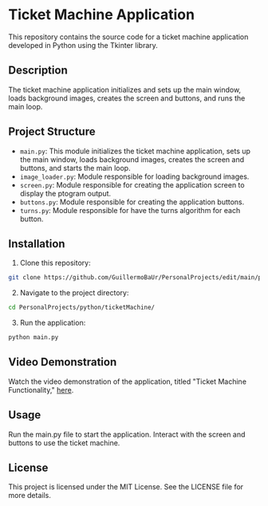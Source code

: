 # Ticket Machine Application

This repository contains the source code for a ticket machine application developed in Python using the Tkinter library.

## Description

The ticket machine application initializes and sets up the main window, loads background images, creates the screen and buttons, and runs the main loop.

## Project Structure

- `main.py`: This module initializes the ticket machine application, sets up the main window, loads background images, creates the screen and buttons, and starts the main loop.
- `image_loader.py`: Module responsible for loading background images.
- `screen.py`: Module responsible for creating the application screen to display the ptogram output.
- `buttons.py`: Module responsible for creating the application buttons.
- `turns.py`: Module responsible for have the turns algorithm for each button.

## Installation

1. Clone this repository:
```bash
git clone https://github.com/GuillermoBaUr/PersonalProjects/edit/main/python/ticketMachine/
```
   
2. Navigate to the project directory:
```bash
cd PersonalProjects/python/ticketMachine/
```

3. Run the application:
```bash
python main.py
```
## Video Demonstration

Watch the video demonstration of the application, titled "Ticket Machine Functionality," [here](https://youtu.be/OD26yUGbAiE).


## Usage
Run the main.py file to start the application.
Interact with the screen and buttons to use the ticket machine.

## License
This project is licensed under the MIT License. See the LICENSE file for more details.


